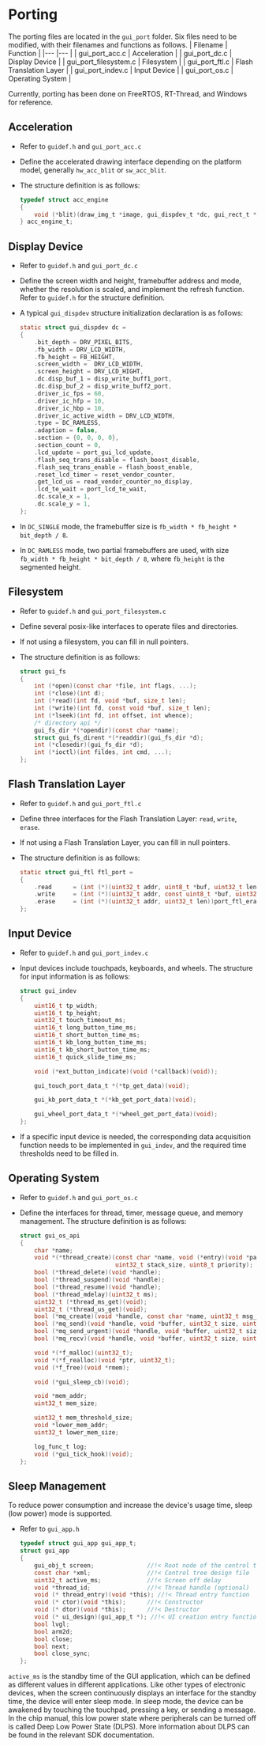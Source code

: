 # Porting

The porting files are located in the `gui_port` folder.
Six files need to be modified, with their filenames and functions as follows.
| Filename                   | Function             |
|---                         |---                   |
| gui_port_acc.c             | Acceleration         |
| gui_port_dc.c              | Display Device       |
| gui_port_filesystem.c      | Filesystem           |
| gui_port_ftl.c             | Flash Translation Layer |
| gui_port_indev.c           | Input Device         |
| gui_port_os.c              | Operating System     |

Currently, porting has been done on FreeRTOS, RT-Thread, and Windows for reference.

## Acceleration

- Refer to `guidef.h` and `gui_port_acc.c`
- Define the accelerated drawing interface depending on the platform model, generally `hw_acc_blit` or `sw_acc_blit`.
- The structure definition is as follows:

    ```C
    typedef struct acc_engine
    {
        void (*blit)(draw_img_t *image, gui_dispdev_t *dc, gui_rect_t *rect);
    } acc_engine_t;
    ```

## Display Device

- Refer to `guidef.h` and `gui_port_dc.c`
- Define the screen width and height, framebuffer address and mode, whether the resolution is scaled, and implement the refresh function. Refer to `guidef.h` for the structure definition.
- A typical `gui_dispdev` structure initialization declaration is as follows:

    ```C
    static struct gui_dispdev dc =
    {
        .bit_depth = DRV_PIXEL_BITS,
        .fb_width = DRV_LCD_WIDTH,
        .fb_height = FB_HEIGHT,
        .screen_width =  DRV_LCD_WIDTH,
        .screen_height = DRV_LCD_HIGHT,
        .dc.disp_buf_1 = disp_write_buff1_port,
        .dc.disp_buf_2 = disp_write_buff2_port,
        .driver_ic_fps = 60,
        .driver_ic_hfp = 10,
        .driver_ic_hbp = 10,
        .driver_ic_active_width = DRV_LCD_WIDTH,
        .type = DC_RAMLESS,
        .adaption = false,
        .section = {0, 0, 0, 0},
        .section_count = 0,
        .lcd_update = port_gui_lcd_update,
        .flash_seq_trans_disable = flash_boost_disable,
        .flash_seq_trans_enable = flash_boost_enable,
        .reset_lcd_timer = reset_vendor_counter,
        .get_lcd_us = read_vendor_counter_no_display,
        .lcd_te_wait = port_lcd_te_wait,
        .dc.scale_x = 1,
        .dc.scale_y = 1,
    };
    ```

- In `DC_SINGLE` mode, the framebuffer size is `fb_width * fb_height * bit_depth / 8`.
- In `DC_RAMLESS` mode, two partial framebuffers are used, with size `fb_width * fb_height * bit_depth / 8`, where `fb_height` is the segmented height.

## Filesystem

- Refer to `guidef.h` and `gui_port_filesystem.c`
- Define several posix-like interfaces to operate files and directories.
- If not using a filesystem, you can fill in null pointers.
- The structure definition is as follows:

    ```C
    struct gui_fs
    {
        int (*open)(const char *file, int flags, ...);
        int (*close)(int d);
        int (*read)(int fd, void *buf, size_t len);
        int (*write)(int fd, const void *buf, size_t len);
        int (*lseek)(int fd, int offset, int whence);
        /* directory api */
        gui_fs_dir *(*opendir)(const char *name);
        struct gui_fs_dirent *(*readdir)(gui_fs_dir *d);
        int (*closedir)(gui_fs_dir *d);
        int (*ioctl)(int fildes, int cmd, ...);
    };
    ```

## Flash Translation Layer

- Refer to `guidef.h` and `gui_port_ftl.c`
- Define three interfaces for the Flash Translation Layer: `read`, `write`, `erase`.
- If not using a Flash Translation Layer, you can fill in null pointers.
- The structure definition is as follows:

    ```C
    static struct gui_ftl ftl_port =
    {
        .read      = (int (*)(uint32_t addr, uint8_t *buf, uint32_t len))port_ftl_read,
        .write     = (int (*)(uint32_t addr, const uint8_t *buf, uint32_t len))port_ftl_write,
        .erase     = (int (*)(uint32_t addr, uint32_t len))port_ftl_erase,
    };
    ```

## Input Device

- Refer to `guidef.h` and `gui_port_indev.c`
- Input devices include touchpads, keyboards, and wheels. The structure for input information is as follows:

    ```C
    struct gui_indev
    {
        uint16_t tp_width;
        uint16_t tp_height;
        uint32_t touch_timeout_ms;
        uint16_t long_button_time_ms;
        uint16_t short_button_time_ms;
        uint16_t kb_long_button_time_ms;
        uint16_t kb_short_button_time_ms;
        uint16_t quick_slide_time_ms;

        void (*ext_button_indicate)(void (*callback)(void));

        gui_touch_port_data_t *(*tp_get_data)(void);

        gui_kb_port_data_t *(*kb_get_port_data)(void);

        gui_wheel_port_data_t *(*wheel_get_port_data)(void);
    };
    ```

- If a specific input device is needed, the corresponding data acquisition function needs to be implemented in `gui_indev`, and the required time thresholds need to be filled in.

## Operating System

- Refer to `guidef.h` and `gui_port_os.c`
- Define the interfaces for thread, timer, message queue, and memory management. The structure definition is as follows:

    ```C
    struct gui_os_api
    {
        char *name;
        void *(*thread_create)(const char *name, void (*entry)(void *param), void *param,
                               uint32_t stack_size, uint8_t priority);
        bool (*thread_delete)(void *handle);
        bool (*thread_suspend)(void *handle);
        bool (*thread_resume)(void *handle);
        bool (*thread_mdelay)(uint32_t ms);
        uint32_t (*thread_ms_get)(void);
        uint32_t (*thread_us_get)(void);
        bool (*mq_create)(void *handle, const char *name, uint32_t msg_size, uint32_t max_msgs);
        bool (*mq_send)(void *handle, void *buffer, uint32_t size, uint32_t timeout);
        bool (*mq_send_urgent)(void *handle, void *buffer, uint32_t size, uint32_t timeout);
        bool (*mq_recv)(void *handle, void *buffer, uint32_t size, uint32_t timeout);

        void *(*f_malloc)(uint32_t);
        void *(*f_realloc)(void *ptr, uint32_t);
        void (*f_free)(void *rmem);

        void (*gui_sleep_cb)(void);

        void *mem_addr;
        uint32_t mem_size;

        uint32_t mem_threshold_size;
        void *lower_mem_addr;
        uint32_t lower_mem_size;

        log_func_t log;
        void (*gui_tick_hook)(void);
    };
    ```

## Sleep Management

To reduce power consumption and increase the device's usage time, sleep (low power) mode is supported.

- Refer to `gui_app.h`

    ```C
    typedef struct gui_app gui_app_t;
    struct gui_app
    {
        gui_obj_t screen;               //!< Root node of the control tree
        const char *xml;                //!< Control tree design file
        uint32_t active_ms;             //!< Screen off delay
        void *thread_id;                //!< Thread handle (optional)
        void (* thread_entry)(void *this); //!< Thread entry function
        void (* ctor)(void *this);      //!< Constructor
        void (* dtor)(void *this);      //!< Destructor
        void (* ui_design)(gui_app_t *); //!< UI creation entry function
        bool lvgl;
        bool arm2d;
        bool close;
        bool next;
        bool close_sync;
    };
    ```

`active_ms` is the standby time of the GUI application, which can be defined as different values in different applications.
Like other types of electronic devices, when the screen continuously displays an interface for the standby time, the device will enter sleep mode.
In sleep mode, the device can be awakened by touching the touchpad, pressing a key, or sending a message.
In the chip manual, this low power state where peripherals can be turned off is called Deep Low Power State (DLPS). More information about DLPS can be found in the relevant SDK documentation.

